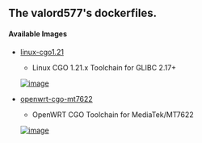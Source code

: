 ## The valord577's dockerfiles.

#### Available Images

* [linux-cgo1.21](linux-cgo1.21)
  - Linux CGO 1.21.x Toolchain for GLIBC 2.17+

  [![image][0-1]][0-0]

* [openwrt-cgo-mt7622](openwrt-cgo-mt7622)
  - OpenWRT CGO Toolchain for MediaTek/MT7622

  [![image][1-1]][1-0]


[Maintained]: https://img.shields.io/badge/Maintained-brightgreen
[Deprecated]: https://img.shields.io/badge/Deprecated-red


[0-0]: https://hub.docker.com/r/valord577/linux-cgo1.21/tags
[0-1]: https://img.shields.io/docker/v/valord577/linux-cgo1.21?label=Image%20Version

[1-0]: https://hub.docker.com/r/valord577/openwrt-cgo-mt7622/tags
[1-1]: https://img.shields.io/docker/v/valord577/openwrt-cgo-mt7622?label=Image%20Version

